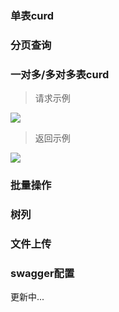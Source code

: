 ### 单表curd 
### 分页查询
### 一对多/多对多表curd
> 请求示例

![](https://img-blog.csdnimg.cn/20210225023024220.png)

> 返回示例

![](https://img-blog.csdnimg.cn/20210225023024988.png)

### 批量操作
### 树列
### 文件上传

### swagger配置

更新中...
